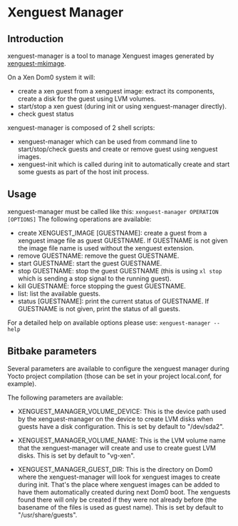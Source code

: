 Xenguest Manager
================

Introduction
------------

xenguest-manager is a tool to manage Xenguest images generated by
[xenguest-mkimage](xenguest-mkimage.md).

On a Xen Dom0 system it will:
- create a xen guest from a xenguest image: extract its components, create a
  disk for the guest using LVM volumes.
- start/stop a xen guest (during init or using xenguest-manager directly).
- check guest status

xenguest-manager is composed of 2 shell scripts:
- xenguest-manager which can be used from command line to start/stop/check
guests and create or remove guest using xenguest images.
- xenguest-init which is called during init to automatically create and start
some guests as part of the host init process.

Usage
-----

xenguest-manager must be called like this:
`xenguest-manager OPERATION [OPTIONS]`
The following operations are available:
- create XENGUEST_IMAGE [GUESTNAME]: create a guest from a xenguest image file
  as guest GUESTNAME. If GUESTNAME is not given the image file name is used
  without the xenguest extension.
- remove GUESTNAME: remove the guest GUESTNAME.
- start GUESTNAME: start the guest GUESTNAME.
- stop GUESTNAME: stop the guest GUESTNAME (this is using `xl stop` which is
  sending a stop signal to the running guest).
- kill GUESTNAME: force stopping the guest GUESTNAME.
- list: list the available guests.
- status [GUESTNAME]: print the current status of GUESTNAME. If GUESTNAME is
  not given, print the status of all guests.

For a detailed help on available options please use:
`xenguest-manager --help`

Bitbake parameters
------------------

Several parameters are available to configure the xenguest manager during Yocto
project compilation (those can be set in your project local.conf, for example).

The following parameters are available:

- XENGUEST_MANAGER_VOLUME_DEVICE: This is the device path used by the 
  xenguest-manager on the device to create LVM disks when guests have a disk
  configuration.
  This is set by default to "/dev/sda2".

- XENGUEST_MANAGER_VOLUME_NAME: This is the LVM volume name that the 
  xenguest-manager will create and use to create guest LVM disks.
  This is set by default to "vg-xen".

- XENGUEST_MANAGER_GUEST_DIR: This is the directory on Dom0 where the 
  xenguest-manager will look for xenguest images to create during init. That's
  the place where xenguest images can be added to have them automatically
  created during next Dom0 boot. The xenguests found there will only be created
  if they were not already before (the basename of the files is used as guest
  name).
  This is set by default to "/usr/share/guests".


